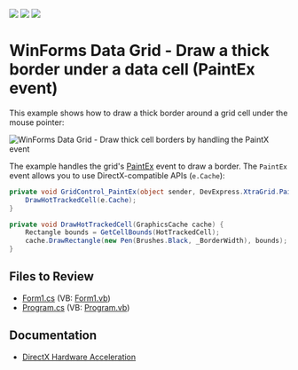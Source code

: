 <!-- default badges list -->
![](https://img.shields.io/endpoint?url=https://codecentral.devexpress.com/api/v1/VersionRange/128628198/17.2.3%2B)
[![](https://img.shields.io/badge/Open_in_DevExpress_Support_Center-FF7200?style=flat-square&logo=DevExpress&logoColor=white)](https://supportcenter.devexpress.com/ticket/details/E2732)
[![](https://img.shields.io/badge/📖_How_to_use_DevExpress_Examples-e9f6fc?style=flat-square)](https://docs.devexpress.com/GeneralInformation/403183)
<!-- default badges end -->

# WinForms Data Grid - Draw a thick border under a data cell (PaintEx event)

This example shows how to draw a thick border around a grid cell under the mouse pointer:

![WinForms Data Grid - Draw thick cell borders by handling the PaintX event](https://raw.githubusercontent.com/DevExpress-Examples/how-to-draw-thick-cell-borders-by-handling-the-paint-event-e2732/17.2.3%2B/media/winforms-grid-paintx.gif)

The example handles the grid's [PaintEx](docs.devexpress.com/WindowsForms/DevExpress.XtraGrid.GridControl.PaintEx) event to draw a border. The `PaintEx` event allows you to use DirectX-compatible APIs (`e.Cache`):

```csharp
private void GridControl_PaintEx(object sender, DevExpress.XtraGrid.PaintExEventArgs e) {
    DrawHotTrackedCell(e.Cache);
}

private void DrawHotTrackedCell(GraphicsCache cache) {
    Rectangle bounds = GetCellBounds(HotTrackedCell);
    cache.DrawRectangle(new Pen(Brushes.Black, _BorderWidth), bounds);
}
```


## Files to Review

* [Form1.cs](./CS/Form1.cs) (VB: [Form1.vb](./VB/Form1.vb))
* [Program.cs](./CS/Program.cs) (VB: [Program.vb](./VB/Program.vb))


## Documentation

* [DirectX Hardware Acceleration](https://docs.devexpress.com/WindowsForms/119441/common-features/graphics-performance-and-high-dpi/directx-hardware-acceleration)
